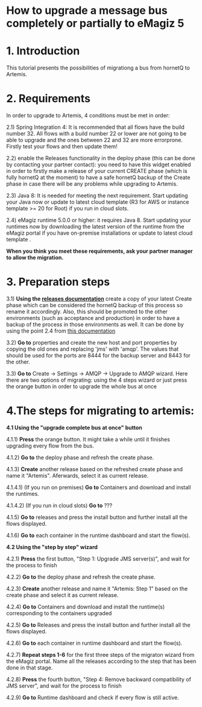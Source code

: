 # How to upgrade a message bus completely or partially to eMagiz 5 

# 1. Introduction

This tutorial presents the possibilities of migrationg a bus from hornetQ to Artemis.


# 2. Requirements

In order to upgrade to Artemis, 4 conditions must be met in order:

2.1) Spring Integration 4: It is recommended that all flows have the build number 32. All flows with a build number 22 or lower are not going to be able to upgrade and the ones between 22 and 32 are more errorprone. Firstly test your flows and then update them!

2.2) enable the Releases functionality in the deploy phase (this can be done by contacting your partner contact): you need to have this widget enabled in order to firstly make a release of your current CREATE phase (which is fully hornetQ at the moment) to have a safe hornetQ backup of the Create phase in case there will be any problems while upgrading to Artemis.

2.3) Java 8: It is needed for meeting the next requirement. Start updating your Java now or update to latest cloud template (R3 for AWS or instance template >= 20 for Root) if you run in cloud slots. 

2.4) eMagiz runtime 5.0.0 or higher: it requires Java 8. Start updating your runtimes now by downloading the latest version of the runtime from the eMagiz portal if you have on-premise installations or update to latest cloud template .

  **When you think you meet these requirements, ask your partner manager to allow the migration.**
 

# 3. Preparation steps 

3.1) **Using the [releases documentation](https://github.com/emagiz/emdocs/blob/master/howto/deploy-releases.md)** create a copy of your latest Create phase which can be considered the hornetQ backup of this process so rename it accordingly. Also, this should be promoted to the other environments (such as acceptance and production) in order to have a backup of the process in those environments as well. It can be done by using the point 2.4 from  [this documentation](https://github.com/emagiz/emdocs/blob/master/howto/deploy-releases.md)

3.2) **Go to** properties and create the new host and port properties by copying the old ones and replacing 'jms' with 'amqp'. The values that should be used for the ports are 8444 for the backup server and 8443 for the other.

3.3) **Go to** Create -> Settings -> AMQP -> Upgrade to AMQP wizard. Here there are two options of migrating: using the 4 steps wizard or just press the orange button in order to upgrade the whole bus at once 


# 4.The steps for migrating to artemis: 

 **4.1 Using the "upgrade complete bus at once" button**

4.1.1) **Press** the orange button. It might take a while until it finishes upgrading every flow from the bus. 

4.1.2) **Go to** the deploy phase and refresh the create phase. 

4.1.3) **Create** another release based on the refreshed create phase and name it "Artemis". Aferwards, select it as current release.

4.1.4.1) (If you run on premises) **Go to** Containers and download and install the runtimes.

4.1.4.2) (If you run in cloud slots) **Go to** ??? 

4.1.5) **Go to** releases and press the install button and further install all the flows displayed.  

4.1.6) **Go to** each container in the runtime dashboard and start the flow(s).


 **4.2 Using the "step by step" wizard** 

4.2.1) **Press** the first button, "Step 1: Upgrade JMS server(s)", and wait for the process to finish

4.2.2) **Go to** the deploy phase and refresh the create phase. 

4.2.3) **Create** another release and name it "Artemis: Step 1" based on the create phase and select it as current release.

4.2.4) **Go to** Containers and download and install the runtime(s) corresponding to the containers upgraded

4.2.5) **Go to** Releases and press the install button and further install all the flows displayed.

4.2.6) **Go to** each container in runtime dashboard and start the flow(s).

4.2.7) **Repeat steps 1-6** for the first three steps of the migraton wizard from the eMagiz portal. Name all the releases according to 
the step that has been done in that stage.

4.2.8) **Press** the fourth button, "Step 4: Remove backward compatibility of JMS server", and wait for the process to finish

4.2.9) **Go to** Runtime dashboard and check if every flow is still active.
